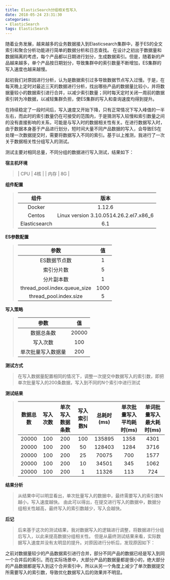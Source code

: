 ```yaml
---
title: ElasticSearch分组相关性写入
date: 2018-05-24 23:31:30
categories:
- ElasticSearch
tags: ElasticSearch
---
```


随着业务发展，越来越多的业务数据接入到Elasticsearch集群中，基于ES的全文索引和聚合分析功能进行简单的数据分析和日志查找。
在设计之初出于数据量和数据隔离的考虑，每个产品都以日期进行划分，生成数据索引。但是，随着新的产品越来越多，单个产品按日期划分，导致集群中的索引数量不断增加，ES集群的写入速度也越来越慢。

起初我们对原因进行分析，认为是数据索引过多导致数据节点写入过慢。于是，在每天晚上定时对最近三天的数据进行分析，找出哪些产品的数据量比较小，并将数据量较小的数据索引进行合并，以减少索引数量；同时每天定时关闭一周前的数据索引转为冷数据，以减轻集群负担，使ES集群的写入和查询速度均得到提升。

在持续稳定了一段时间后，写入速度又开始下降，只有正常情况下写入峰值的一半左右，而此时的索引数量仍在可接受的范围内，于是猜测写入较慢和索引数量之间的没有直接影响的关系，可能是与写入时的数据相关性有关。在进行数据写入时，由于数据本身基于产品进行划分，短时间大量不同产品数据的写入，会导致ES在处理一次数据提交时，需要将数据写入不同的索引。基于以上推测，我进行了一次关于数据相关性分组写入的测试。

测试主要对相同总量，不同分组的数据进行写入测试，结果如下：

__宿主机环境__

>| CPU | 4核 |
>| 内存 | 8G |

__组件配置__

  >| 组件 | 版本 |
  >| :-: | :-: |
  >| Docker | 1.12.6 |
  >| Centos | Linux version 3.10.0­514.26.2.el7.x86_6 |
  >| Elasticsearch | 6.1 |

__ES参数配置__

>| 参数 | 值 |
>| :-: | :-: |
>| ES数据节点数 | 1 |
>| 索引分片数 | 5 |
>| 分片副本数 | 1 |
>|thread_pool.index.queue_size| 1000 |
>|thread_pool.index.size| 5|

__写入策略__

>| 参数 | 值 |
>| :-: | :-: |
>| 数据总条数 | 20000 |
>| 写入次数 | 100 |
>| 单次批量写入数据量 | 200 |

__测试方式__

>在写入数据量配置相同的情况下，调整一次提交中数据写入的索引数，即把单次批量写入的200条数据，写入到不同的N个索引中进行测试

__测试结果__

> | 数据总数 | 写入次数 | 单次写入数据条数 | 写入索引数N | 总耗时(ms) | 单次批量写入平均耗时(ms) | 单词批量写入最大耗时(ms) |
> | :-: | :-:| :-:|:-:|:-:|:-:|:-:|
> |20000 | 100 | 200 | 100 | 135895 | 1358 | 4301 |
> |20000 | 100 | 200 | 50 | 128403 | 1284 | 3716 |
> |20000 | 100 | 200 | 25 | 70075 | 700 | 1577 |
> |20000 | 100 | 200 | 10 | 34501 | 345 | 1062 |
> |20000 | 100 | 200 | 1 | 11326 |  113 | 724 |

__结果分析__


>从结果中可以明显看出，单次批量写入的数据中，最终需要写入的索引数N越小，写入速度越快。
由此可以得出，在提交进行写入的数据中，数据分组相关性越高，最终写入的索引数越少，写入会越快。


__后记__


>后来基于这次的测试结果，我对数据写入的逻辑进行调整，将数据进行分组后写入，以此来提高数据分组相关性。
但是从最终测试结果来看，实际数据写入速度并没有太明显的提升。对原因进行分析后，发现原因如下：
>
之前对数据量较少的产品数据索引进行合并，部分不同产品的数据已经是写入到同一个合并后的索引。而在实际场景中，大部分产品的数据量都是很小的，绝大部分的产品数据都是写入到这个合并索引中，所以从另一个角度上减少了单次数据提交所需要写入的索引数，导致优化数据写入后的效果并不明显。
